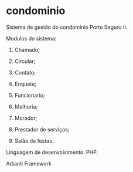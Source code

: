 # condominio
Sistema de gestão do condomínio Porto Seguro II.


Modulos do sistema:

1. Chamado;

2. Circular;

3. Contato;

4. Enquete;

5. Funcionario;

6. Melhoria;

7. Morador;

8. Prestador de serviços;

9. Salão de festas.



Linguagem de desenvolvimento: PHP.

Adianti Framework
